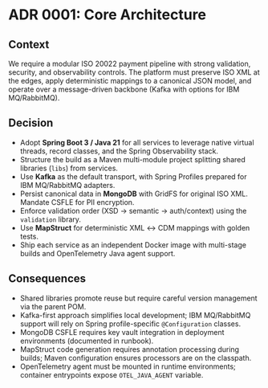 # ADR 0001: Core Architecture

## Context

We require a modular ISO 20022 payment pipeline with strong validation, security, and observability controls. The platform must preserve ISO XML at the edges, apply deterministic mappings to a canonical JSON model, and operate over a message-driven backbone (Kafka with options for IBM MQ/RabbitMQ).

## Decision

- Adopt **Spring Boot 3 / Java 21** for all services to leverage native virtual threads, record classes, and the Spring Observability stack.
- Structure the build as a Maven multi-module project splitting shared libraries (`libs`) from services.
- Use **Kafka** as the default transport, with Spring Profiles prepared for IBM MQ/RabbitMQ adapters.
- Persist canonical data in **MongoDB** with GridFS for original ISO XML. Mandate CSFLE for PII encryption.
- Enforce validation order (XSD → semantic → auth/context) using the `validation` library.
- Use **MapStruct** for deterministic XML ↔ CDM mappings with golden tests.
- Ship each service as an independent Docker image with multi-stage builds and OpenTelemetry Java agent support.

## Consequences

- Shared libraries promote reuse but require careful version management via the parent POM.
- Kafka-first approach simplifies local development; IBM MQ/RabbitMQ support will rely on Spring profile-specific `@Configuration` classes.
- MongoDB CSFLE requires key vault integration in deployment environments (documented in runbook).
- MapStruct code generation requires annotation processing during builds; Maven configuration ensures processors are on the classpath.
- OpenTelemetry agent must be mounted in runtime environments; container entrypoints expose `OTEL_JAVA_AGENT` variable.
